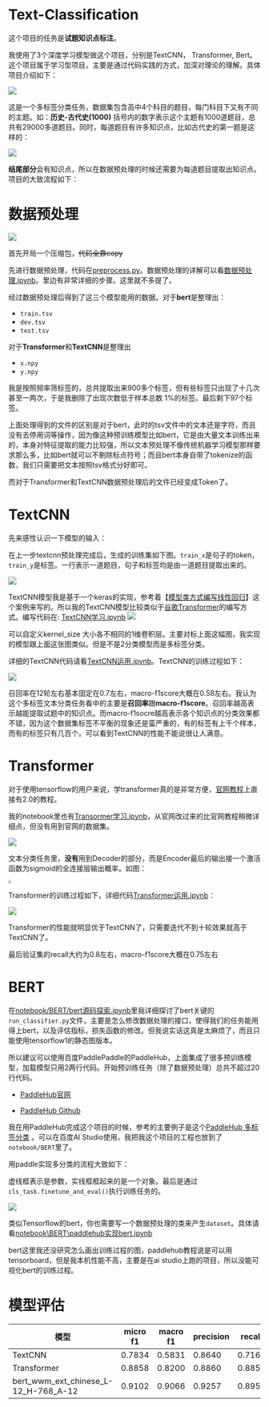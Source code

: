 # Text-Classification

这个项目的任务是**试题知识点标注**。

我使用了3个深度学习模型做这个项目，分别是TextCNN， Transformer, Bert。这个项目属于学习型项目，主要是通过代码实践的方式，加深对理论的理解。具体项目介绍如下：

![](notebook/images/原始数据概况.jpg)

这是一个多标签分类任务，数据集包含高中4个科目的题目，每门科目下又有不同的主题。如：**历史-古代史(1000)** 括号内的数字表示这个主题有1000道题目，总共有29000多道题目。同时，每道题目有许多知识点，比如古代史的第一题是这样的：

![](notebook/images/古代史第一题.png)

**结尾部分**会有知识点，所以在数据预处理的时候还需要为每道题目提取出知识点。项目的大致流程如下：

# 数据预处理

![](notebook/images/项目流程图.png)

首先开局一个压缩包，~~代码全靠copy~~

先进行数据预处理，代码在[preprocess.py](utils/preprocess.py)。数据预处理的详解可以看[数据预处理.ipynb](notebook/数据预处理/数据预处理.ipynb)。里边有非常详细的步骤。这里就不多提了。

经过数据预处理后得到了这三个模型能用的数据。对于**bert**是整理出：

- `train.tsv`
- `dev.tsv`
- `test.tsv`

对于**Transformer**和**TextCNN**是整理出

- `x.npy`
- `y.npy`

我是按照频率筛标签的，总共提取出来900多个标签，但有些标签只出现了十几次甚至一两次，于是我删除了出现次数低于样本总数 1%的标签。最后剩下97个标签。

上面处理得到的文件的区别是对于bert，此时的tsv文件中的文本还是字符，而且没有去停用词等操作，因为像这种预训练模型比如bert，它是由大量文本训练出来的，本身对特征提取的能力比较强，所以文本预处理不像传统机器学习模型那样要求那么多，比如bert就可以不剔除标点符号；而且bert本身自带了tokenize的函数，我们只需要把文本按照tsv格式分好即可。

而对于Transformer和TextCNN数据预处理后的文件已经变成Token了。

# TextCNN

先来感性认识一下模型的输入：

在上一步textcnn预处理完成后，生成的训练集如下图。`train_x`是句子的token，`train_y`是标签。一行表示一道题目，句子和标签均是由一道题目提取出来的。

![](notebook/images/感性认识输入.png)

TextCNN模型我是基于一个keras的实现，参考着【[模型类方式编写线性回归](https://tf.wiki/zh/basic/models.html)】这个案例来写的。所以我的TextCNN模型比较类似于[谷歌Transformer](https://tensorflow.google.cn/tutorials/text/transformer?hl=en)的编写方式。编写代码在: [TextCNN学习.ipynb](notebook\TextCNN\TextCNN学习.ipynb)
![](notebook/images/conv1D.png)



可以自定义kernel_size 大小各不相同的1维卷积层。主要对标上面这幅图，我实现的模型跟上面这张图类似。但是不是2分类模型而是多标签分类。

详细的TextCNN代码请看[TextCNN运用.ipynb](notebook\TextCNN\TextCNN运用.ipynb)。TextCNN的训练过程如下：

![](notebook/images/textcnn-res.png)

召回率在12轮左右基本固定在0.7左右，macro-f1score大概在0.58左右。我认为这个多标签文本分类任务看中的主要是**召回率**跟**macro-f1score**。召回率越高表示越能提取试题中的知识点。而macro-f1socre越高表示各个知识点的分类效果都不错，因为这个数据集标签不平衡的现象还是蛮严重的，有的标签有上千个样本，而有的标签只有几百个。可以看到TextCNN的性能不能说很让人满意。

# Transformer

对于使用tensorflow的用户来说，学transformer真的是非常方便，[官网教程](https://tensorflow.google.cn/tutorials/text/transformer)上直接有2.0的教程。

我的notebook里也有[Transormer学习.ipynb](notebook\Transformer\Transformer学习.ipynb)，从官网改过来的比官网教程稍微详细点，但没有用到官网的数据集。

![](notebook\images\transformer.png)

文本分类任务里，**没有**用到Decoder的部分，而是Encoder最后的输出接一个激活函数为sigmoid的全连接层输出概率。如图：

<img src="notebook/images/transformer-classification.png" style="zoom:38%;" />

Transformer的训练过程如下，详细代码[Transformer运用.ipynb](notebook\Transformer\Transformer运用.ipynb)：

![](notebook/images/transformer-res.png)

Transformer的性能就明显优于TextCNN了，只需要迭代不到十轮效果就高于TextCNN了。

最后验证集的recall大约为0.8左右，macro-f1score大概在0.75左右

# BERT

在[notebook/BERT/bert源码探索.ipynb](notebook/BERT/bert源码探索.ipynb)里我详细探讨了bert关键的`run_classifier.py`文件，主要是怎么修改数据处理的接口，使得我们的任务能用得上bert，以及评估指标，损失函数的修改。但我说实话这真是太麻烦了，而且只能使用tensorflow1的静态图版本。

所以建议可以使用百度PaddlePaddle的PaddleHub，上面集成了很多预训练模型，加载模型只用2两行代码。开始预训练任务（除了数据预处理）总共不超过20行代码。

- [PaddleHub官网](https://www.paddlepaddle.org.cn/hub)

- [PaddleHub Github]()

我在用PaddleHub完成这个项目的时候，参考的主要例子是这个[PaddleHub 多标签分类](https://github.com/PaddlePaddle/PaddleHub/tree/release/v1.6/demo/multi_label_classification) 。可以在百度AI Studio使用，我把我这个项目的工程也放到了`notebook/BERT`里了。

用paddle实现多分类的流程大致如下：

虚线框表示是参数，实线框框起来的是一个对象。最后是通过`cls_task.finetune_and_eval()`执行训练任务的。

![](notebook/images/paddlehub-多分类.png)

类似Tensorflow的bert，你也需要写一个数据预处理的类来产生`dataset`。具体请看[notebook\BERT\paddlehub实现bert.ipynb](notebook\BERT\paddlehub实现bert.ipynb)

bert这里我还没研究怎么画出训练过程的图，paddlehub教程说是可以用tensorboard，但是我本机性能不高，主要是在ai studio上跑的项目，所以没能可视化bert的训练过程。

# 模型评估

| 模型                                 | micro f1 | macro f1 | precision | recall |
| ------------------------------------ | -------- | -------- | --------- | ------ |
| TextCNN                              | 0.7834   | 0.5831   | 0.8640    | 0.7166 |
| Transformer                          | 0.8858   | 0.8200   | 0.8860    | 0.8857 |
| bert_wwm_ext_chinese_L-12_H-768_A-12 | 0.9102   | 0.9066   | 0.9257    | 0.8953 |

